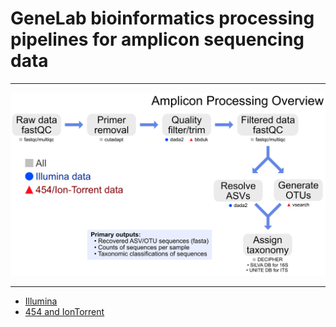 # GeneLab bioinformatics processing pipelines for amplicon sequencing data

---

<p align="center">
<a href="images/GL-amplicon-overview.pdf"><img src="images/GL-amplicon-overview.png"></a>
</p>

--- 

* [Illumina](Illumina)  
* [454 and IonTorrent](454-and-IonTorrent)  
